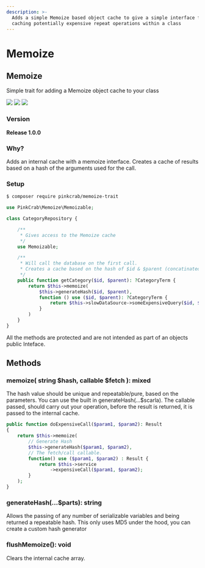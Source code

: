 ```yaml
---
description: >-
  Adds a simple Memoize based object cache to give a simple interface for
  caching potentially expensive repeat operations within a class
---
```


# Memoize

## Memoize

Simple trait for adding a Memoize object cache to your class

![ ](https://img.shields.io/badge/Current_Version-1.0.0-green.svg?style=flat) ![ ](https://img.shields.io/badge/PHPStan-level%208-brightgreen.svg?style=flat) ![ ](https://img.shields.io/badge/PHPUnit-PASSING-brightgreen.svg?style=flat)

### Version

**Release 1.0.0**

### Why?

Adds an internal cache with a memoize interface. Creates a cache of results based on a hash of the arguments used for the call.

### Setup

```bash
$ composer require pinkcrab/memoize-trait
```

```php
use PinkCrab\Memoize\Memoizable;

class CategoryRepository {

    /**
     * Gives access to the Memoize cache
     */
    use Memoizable;

    /** 
     * Will call the database on the first call.
     * Creates a cache based on the hash of $id & $parent (concatinated)
     */
    public function getCategory($id, $parent): ?CategoryTerm {
        return $this->memoize(
            $this->generateHash($id, $parent),
            function () use ($id, $parent): ?CategoryTerm {
                return $this->slowDataSource->someExpensiveQuery($id, $parent);
            }
        )
    }
}
```

All the methods are protected and are not intended as part of an objects public Inteface.

## Methods

### memoize\( string $hash, callable $fetch \): mixed

The hash value should be unique and repeatable/pure, based on the parameters. You can use the built in generateHash\(...$scarla\). The callable passed, should carry out your operation, before the result is returned, it is passed to the internal cache.

```php
public function doExpensiveCall($param1, $param2): Result 
{
    return $this->memoize(
        // Generate Hash
        $this->generateHash($param1, $param2),
        // The fetch/call callable.
        function() use ($param1, $param2) : Result {
            return $this->service
                ->expensiveCall($param1, $param2);
        }
    );
}
```

### generateHash\(...$parts\): string

Allows the passing of any number of serializable variables and being returned a repeatable hash. This only uses MD5 under the hood, you can create a custom hash generator

### flushMemoize\(\): void

Clears the internal cache array.

